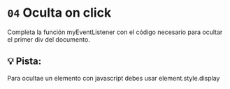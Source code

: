 # `04` Oculta on click

Completa la función myEventListener con el código necesario para ocultar el primer div del documento.


## 💡 Pista:

Para ocultae un elemento con javascript debes usar element.style.display